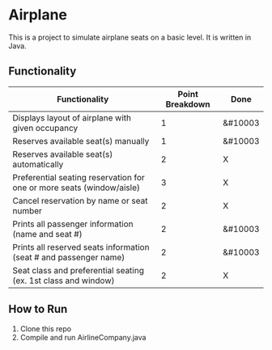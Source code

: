 Airplane
========

This is a project to simulate airplane seats on a basic level. It is written in Java.

Functionality
-------------

| Functionality                                                         | Point Breakdown | Done    |
| ---                                                                   | ---             | ---     |
| Displays layout of airplane with given occupancy                      | 1               | &#10003 |
| Reserves available seat(s) manually                                   | 1               | &#10003 |
| Reserves available seat(s) automatically                              | 2               | X       |
| Preferential seating reservation for one or more seats (window/aisle) | 3               | X       |
| Cancel reservation by name or seat number                             | 2               | X       |
| Prints all passenger information (name and seat #)                    | 2               | &#10003 |
| Prints all reserved seats information (seat # and passenger name)     | 2               | &#10003 |
| Seat class and preferential seating (ex. 1st class and window)        | 2               | X       |

How to Run
----------
1. Clone this repo
2. Compile and run AirlineCompany.java
